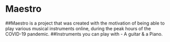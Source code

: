 # Maestro
##Maestro is a project that was created with the motivation of being able to play various musical instruments online, during the peak hours of the COVID-19 pandemic. 
##Instruments you can play with - A guitar & a Piano.
